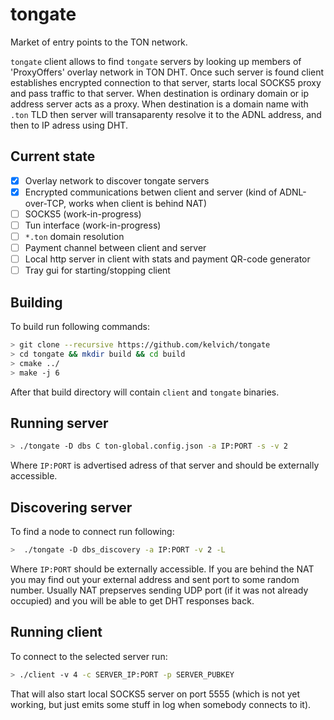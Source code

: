 # tongate

Market of entry points to the TON network.

`tongate` client allows to find `tongate` servers by looking up members of 'ProxyOffers' overlay network in TON DHT.
Once such server is found client establishes encrypted connection to that server, starts local SOCKS5 proxy and pass
traffic to that server. When destination is ordinary domain or ip address server acts as a proxy.
When destination is a domain name with `.ton` TLD then server will transaparenty resolve it to the ADNL address, and then to IP adress using DHT. 

## Current state

- [x] Overlay network to discover tongate servers
- [x] Encrypted communications betwen client and server (kind of ADNL-over-TCP, works when client is behind NAT)
- [ ] SOCKS5 (work-in-progress)
- [ ] Tun interface (work-in-progress)
- [ ] `*.ton` domain resolution
- [ ] Payment channel between client and server
- [ ] Local http server in client with stats and payment QR-code generator
- [ ] Tray gui for starting/stopping client

## Building

To build run following commands:
```sh
> git clone --recursive https://github.com/kelvich/tongate
> cd tongate && mkdir build && cd build
> cmake ../
> make -j 6
```
After that build directory will contain `client` and `tongate` binaries.

## Running server

```sh
> ./tongate -D dbs C ton-global.config.json -a IP:PORT -s -v 2
```
Where `IP:PORT` is advertised adress of that server and should be externally accessible.

## Discovering server

To find a node to connect run following:
```sh
>  ./tongate -D dbs_discovery -a IP:PORT -v 2 -L
```
Where `IP:PORT` should be externally accessible. If you are behind the NAT you may find out your external address and sent port to some random number. Usually NAT prepserves sending UDP port (if it was not already occupied) and you will be able to get DHT responses back.

## Running client

To connect to the selected server run:
```sh
> ./client -v 4 -c SERVER_IP:PORT -p SERVER_PUBKEY
```
That will also start local SOCKS5 server on port 5555 (which is not yet working, but just emits some stuff in log when somebody connects to it).


